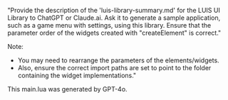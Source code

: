 "Provide the description of the 'luis-library-summary.md' for the LUIS UI Library to ChatGPT or Claude.ai. Ask it to generate a sample application, such as a game menu with settings, using this library.
Ensure that the parameter order of the widgets created with "createElement" is correct."

Note:
- You may need to rearrange the parameters of the elements/widgets.
- Also, ensure the correct import paths are set to point to the folder containing the widget implementations."

This main.lua was generated by GPT-4o.
